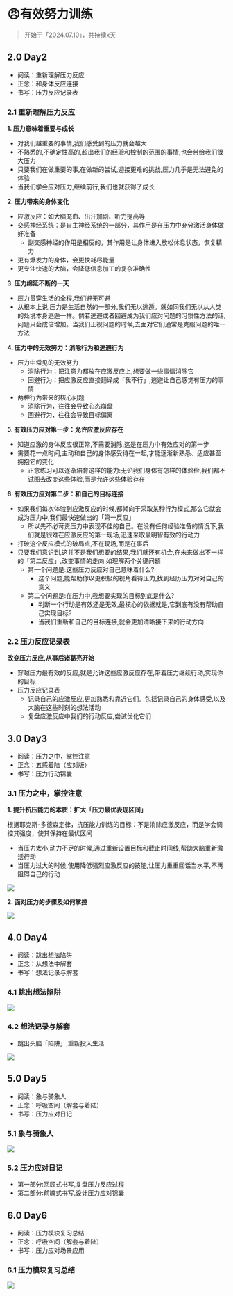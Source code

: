 # 😠有效努力训练

> 开始于「2024.07.10」，共持续x天


## 2.0 Day2

- 阅读：重新理解压力反应 
- 正念：和身体反应连接 
- 书写：压力反应记录表

### 2.1 重新理解压力反应

**1. 压力意味着重要与成长**

- 对我们越重要的事情,我们感受到的压力就会越大 
- 不熟悉的,不确定性高的,超出我们的经验和控制的范围的事情,也会带给我们很大压力
- 只要我们在做重要的事,在做新的尝试,迎接更难的挑战,压力几乎是无法避免的体验
- 当我们学会应对压力,继续前行,我们也就获得了成长

**2. 压力带来的身体变化**

- 应激反应：如大脑充血、出汗加剧、听力提高等
- 交感神经系统：是自主神经系统的一部分，其作用是在压力中充分激活身体做好准备
  - 副交感神经的作用是相反的，其作用是让身体进入放松休息状态，恢复精力
- 更有爆发力的身体，会更快耗尽能量
- 更专注快速的大脑，会降低信息加工的复杂准确性

**3. 压力绵延不断的一天**

- 压力贯穿生活的全程,我们避无可避 
- 从根本上说,压力是生活自然的一部分,我们无以逃遁。就如同我们无以从人类的处境本身逃遁一样。倘若逃避或者回避成为我们应对问题的习惯性方法的话,问题只会成倍增加。当我们正视问题的时候,去面对它们通常是克服问题的唯一方法

**4. 压力中的无效努力：消除行为和逃避行为**

- 压力中常见的无效努力
  - 消除行为：把注意力都放在应激反应上,想要做一些事情消除它
  - 回避行为：把应激反应直接翻译成「我不行」,逃避让自己感觉有压力的事情
- 两种行为带来的核心问题
  - 消除行为，往往会导致心态崩盘
  - 回避行为，往往会导致目标偏离

**5. 有效压力应对第一步：允许应激反应存在**

- 知道应激的身体反应很正常,不需要消除,这是在压力中有效应对的第一步
- 需要花一点时间,主动和自己的身体感受待在一起,才能逐渐新熟悉、适应甚至拥抱它的变化
  - 正念练习可以逐渐培育这样的能力:无论我们身体有怎样的体验俭,我们都不试图去改变这些体验,而是允许这些体验存在



**6. 有效压力应对第二步：和自己的目标连接**

- 如果我们每次体验到应激反应的时候,都倾向于采取某种行为模式,那么它就会成为压力中,我们最快速做出的「第一反应」
  - 所以先不必苛责压力中表现不佳的自己。在没有任何经验准备的情况下,我们就是很难在应激反应的第一现场,迅速采取最明智有效的行动力
- 打破这个反应模式的破局点,不在现场,而是在事后 
- 只要我们意识到,这并不是我们想要的结果,我们就还有机会,在未来做出不一样的「第二反应」,改变事情的走向,如理解两个关键问题
  - 第一个问题是:这些压力反应对自己意味着什么? 
    - 这个问题,能帮助你以更积极的视角看待压力,找到经历压力对对自己的意义
  - 第二个问题是:在压力中,我想要实现的目标到底是什么? 
    - 判断一个行动是有效还是无效,最核心的依据就是,它到底有没有帮助自己实现目标? 
    - 当我们重新和自己的目标连接,就会更加清晰接下来的行动方向

### 2.2 压力反应记录表

**改变压力反应,从事后诸葛亮开始**

- 穿越压力最有效的反应,就是允许这些应激反应存在,带着压力继续行动,实现你的目标
- 压力反应记录表 
  - 记录自己的应激反应,更加熟悉和靠近它们。包括记录自己的身体感受,以及大脑在这些时刻的想法活动
  - 复盘应激反应中我们的行动反应,尝试优化它们


## 3.0 Day3 

- 阅读：压力之中，掌控注意 
- 正念：五感着陆（应对版） 
- 书写：压力行动锦囊

### 3.1 压力之中，掌控注意

**1. 提升抗压能力的本质：扩大「压力最优表现区间」**

根据耶克斯-多德森定律，抗压能力训练的目标：不是消除应激反应，而是学会调控其强度，使其保持在最优区间 
  - 当压力太小,动力不足的时候,通过重新设置目标和截止时间线,帮助大脑重新激活行动
  - 当压力过大的时候,使用降低强烈应激反应的技能,让压力重重回话当水平,不再阻碍自己的行动

![](https://img.zhengyua.cn/blog/202407121046847.png)

**2. 面对压力的步骤及如何掌控**

![](https://img.zhengyua.cn/blog/202407121043322.png)


## 4.0 Day4

- 阅读：跳出想法陷阱
- 正念：从想法中解套
- 书写：想法记录与解套


### 4.1 跳出想法陷阱

![](https://img.zhengyua.cn/blog/202407131059796.png)


### 4.2 想法记录与解套

- 跳出头脑「陷阱」,重新投入生活

![](https://img.zhengyua.cn/blog/202407131103818.png)


## 5.0 Day5

- 阅读：象与骑象人
- 正念：呼吸空间（解套与着陆）
- 书写：压力应对日记

### 5.1 象与骑象人

![](https://img.zhengyua.cn/blog/202407141922954.png)

### 5.2 压力应对日记

- 第一部分:回顾式书写,复盘压力反应过程
- 第二部分:前瞻式书写,设计压力应对锦囊

## 6.0 Day6

- 阅读：压力模块复习总结
- 正念：呼吸空间（解套与着陆）
- 书写：压力应对场景应用

### 6.1 压力模块复习总结

![](https://img.zhengyua.cn/blog/202407152311426.png)
